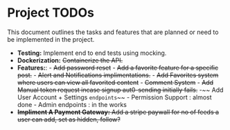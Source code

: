 # Project TODOs

This document outlines the tasks and features that are planned or need to be implemented in the project.

- **Testing:** Implement end to end tests using mocking.
- **Dockerization:** ~~Containerize the API.~~
- **Features:**: 
                - ~~Add password reset~~
                - ~~Add a favorite feature for a specific post.~~
                - ~~Alert and Notifications implimentations.~~
                - ~~Add Favorites system where users can view all favorited content~~
                - ~~Comment System~~
                - ~~Add Manual token request incase signup aut0-sending initially fails.~~
                -~~ Add User Account + Settings `endpoints`~~
                - Permission Support : almost done
                - Admin endpoints : in the works
- ~~**Impliment A Payment Gateway:** Add a stripe paywall for no of feeds a user can add, set as hidden, follow?~~